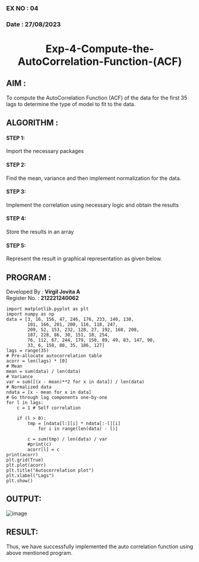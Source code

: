 ### EX NO : 04
### Date : 27/08/2023
# <p align="center">Exp-4-Compute-the-AutoCorrelation-Function-(ACF)</p>
## AIM :
To compute the AutoCorrelation Function (ACF) of the data for the first 35 lags to determine the type of model to fit to the data.
## ALGORITHM :
#### STEP 1: 
Import the necessary packages
#### STEP 2: 
Find the mean, variance and then implement normalization for the data.
#### STEP 3: 
Implement the correlation using necessary logic and obtain the results
#### STEP 4: 
Store the results in an array
#### STEP 5: 
Represent the result in graphical representation as given below.
## PROGRAM :
Developed By : **Virgil Jovita A**
</br>
Register No. : **212221240062**
```
import matplotlib.pyplot as plt
import numpy as np
data = [3, 16, 156, 47, 246, 176, 233, 140, 130,
        101, 166, 201, 200, 116, 118, 247,
        209, 52, 153, 232, 128, 27, 192, 168, 208,
        187, 228, 86, 30, 151, 18, 254,
        76, 112, 67, 244, 179, 150, 89, 49, 83, 147, 90,
        33, 6, 158, 80, 35, 186, 127]
lags = range(35)
# Pre-allocate autocorrelation table
acorr = len(lags) * [0]
# Mean
mean = sum(data) / len(data)
# Variance
var = sum([(x - mean)**2 for x in data]) / len(data)
# Normalized data
ndata = [x - mean for x in data]
# Go through lag components one-by-one
for l in lags:
    c = 1 # Self correlation

    if (l > 0):
        tmp = [ndata[l:][i] * ndata[:-l][i]
            for i in range(len(data) - l)]

        c = sum(tmp) / len(data) / var
        #print(c)
        acorr[l] = c
print(acorr)
plt.grid(True)
plt.plot(acorr)
plt.title("Autocorrelation plot")
plt.xlabel("Lags")
plt.show()
```
## OUTPUT:
![image](https://github.com/gpavithra673/Exp-4-Compute-the-AutoCorrelation-Function-ACF-/assets/93427264/0f66c181-7c72-4140-acd7-a8cbc95109d8)

## RESULT: 
Thus, we have successfully implemented the auto correlation function using above mentioned program.
